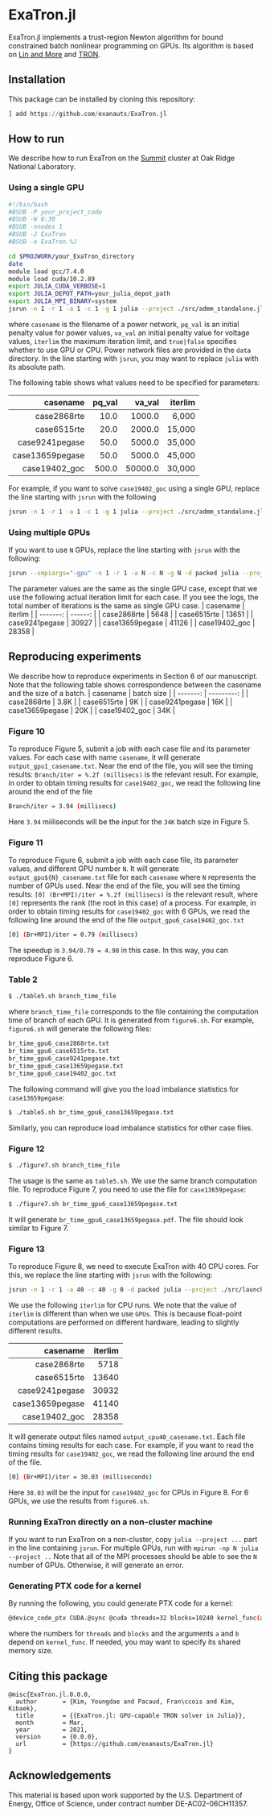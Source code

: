 # ExaTron.jl

ExaTron.jl implements a trust-region Newton algorithm for bound constrained batch nonlinear
programming on GPUs.
Its algorithm is based on [Lin and More](https://epubs.siam.org/doi/10.1137/S1052623498345075)
and [TRON](https://www.mcs.anl.gov/~more/tron).

## Installation

This package can be installed by cloning this repository:
```julia
] add https://github.com/exanauts/ExaTron.jl
```

## How to run

We describe how to run ExaTron on the [Summit](https://docs.olcf.ornl.gov/systems/summit_user_guide.html) cluster
at Oak Ridge National Laboratory.


### Using a single GPU

```bash
#!/bin/bash
#BSUB -P your_project_code
#BSUB -W 0:30
#BSUB -nnodes 1
#BSUB -J ExaTron
#BSUB -o ExaTron.%J

cd $PROJWORK/your_ExaTron_directory
date
module load gcc/7.4.0
module load cuda/10.2.89
export JULIA_CUDA_VERBOSE=1
export JULIA_DEPOT_PATH=your_julia_depot_path
export JULIA_MPI_BINARY=system
jsrun -n 1 -r 1 -a 1 -c 1 -g 1 julia --project ./src/admm_standalone.jl ./data/casename pq_val va_val iterlim true
```
where `casename` is the filename of a power network, `pq_val` is an initial penalty value
for power values, `va_val` an initial penalty value for voltage values, `iterlim` the
maximum iteration limit, and `true|false` specifies whether to use GPU or CPU.
Power network files are provided in the `data` directory.
In the line starting with `jsrun`, you may want to replace `julia` with its absolute path.

The following table shows what values need to be specified for parameters:

| casename | pq_val | va_val | iterlim |
| -------: | -----: | -----: | ------: |
| case2868rte | 10.0 | 1000.0 | 6,000 |
| case6515rte | 20.0 | 2000.0 | 15,000 |
| case9241pegase | 50.0 | 5000.0 | 35,000 |
| case13659pegase | 50.0 | 5000.0 | 45,000 |
| case19402_goc | 500.0 | 50000.0 | 30,000 |

For example, if you want to solve `case19402_goc` using a single GPU, replace the line starting
with `jsrun` with the following
```bash
jsrun -n 1 -r 1 -a 1 -c 1 -g 1 julia --project ./src/admm_standalone.jl ./data/case19402_goc 500 50000 30000 true
```

### Using multiple GPUs

If you want to use `N` GPUs, replace the line starting with `jsrun` with the following:

```bash
jsrun --smpiargs="-gpu" -n 1 -r 1 -a N -c N -g N -d packed julia --project ./src/launch_mpi.jl ./data/casename pq_val va_val iterlim true
```

The parameter values are the same as the single GPU case, except that we use the following actual
iteration limit for each case. If you see the logs, the total number of iterations is the same as single GPU case.
| casename | iterlim |
| -------: | ------: |
| case2868rte | 5648 |
| case6515rte | 13651 |
| case9241pegase | 30927 |
| case13659pegase | 41126 |
| case19402_goc | 28358 |

## Reproducing experiments

We describe how to reproduce experiments in Section 6 of our manuscript.
Note that the following table shows correspondence between the casename and the size of a batch.
| casename | batch size |
| -------: | ---------: |
| case2868rte | 3.8K |
| case6515rte | 9K |
| case9241pegase | 16K |
| case13659pegase | 20K |
| case19402_goc | 34K |

### Figure 10

To reproduce Figure 5, submit a job with each case file and its parameter values.
For each case with name `casename`, it will generate `output_gpu1_casename.txt`.
Near the end of the file, you will see the timing results: `Branch/iter = %.2f (millisecs)` is the relevant result.
For example, in order to obtain timing results for `case19402_goc`, we read the following line around the end of
the file
```bash
Branch/iter = 3.94 (millisecs)
```
Here `3.94` miiliseconds will be the input for the `34K` batch size in Figure 5.

### Figure 11

To reproduce Figure 6, submit a job with each case file, its parameter values, and different GPU number `N`.
It will generate `output_gpu${N}_casename.txt` file for each `casename` where `N` represents the number of GPUs
used.
Near the end of the file, you will see the timing results: `[0] (Br+MPI)/iter = %.2f (millisecs)` is the relevant result,
where `[0]` represents the rank (the root in this case) of a process.
For example, in order to obtain timing results for `case19402_goc` with 6 GPUs, we read the following line around the end of the file
`output_gpu6_case19402_goc.txt`
```bash
[0] (Br+MPI)/iter = 0.79 (millisecs)
```
The speedup is `3.94/0.79 = 4.98` in this case. In this way, you can reproduce Figure 6.

### Table 2

```bash
$ ./table5.sh branch_time_file
```
where `branch_time_file` corresponds to the file containing the computation time of branch of each GPU.
It is generated from `figure6.sh`. For example, `figure6.sh` will generate the following files:
```bash
br_time_gpu6_case2868rte.txt
br_time_gpu6_case6515rte.txt
br_time_gpu6_case9241pegase.txt
br_time_gpu6_case13659pegase.txt
br_time_gpu6_case19402_goc.txt
```
The following command will give you the load imbalance statistics for `case13659pegase`:
```bash
$ ./table5.sh br_time_gpu6_case13659pegase.txt
```
Similarly, you can reproduce load imbalance statistics for other case files.

### Figure 12

```bash
$ ./figure7.sh branch_time_file
```

The usage is the same as `table5.sh`. We use the same branch computation file.
To reproduce Figure 7, you need to use the file for `case13659pegase`:
```bash
$ ./figure7.sh br_time_gpu6_case13659pegase.txt
```
It will generate `br_time_gpu6_case13659pegase.pdf`. The file should look similar to Figure 7.

### Figure 13

To reproduce Figure 8, we need to execute ExaTron with 40 CPU cores.
For this, we replace the line starting with `jsrun` with the following:
```bash
jsrun -n 1 -r 1 -a 40 -c 40 -g 0 -d packed julia --project ./src/launch_mpi.jl ./data/casename pq_val va_val iterlim false
```

We use the following `iterlim` for CPU runs. We note that the value of `iterlim` is different than when we use `GPUs`.
This is because float-point computations are performed on different hardware, leading to slightly different results.

| casename | iterlim |
| -------: | ------: |
| case2868rte | 5718 |
| case6515rte | 13640 |
| case9241pegase | 30932 |
| case13659pegase | 41140 |
| case19402_goc | 28358 |

It will generate output files named `output_cpu40_casename.txt`.
Each file contains timing results for each case. For example, if you want to read the timing results for `case19402_goc`,
we read the following line around the end of the file.
```bash
[0] (Br+MPI)/iter = 30.03 (milliseconds)
```
Here `30.03` will be the input for `case19402_goc` for CPUs in Figure 8. For 6 GPUs, we use the results from `figure6.sh`.

### Running ExaTron directly on a non-cluster machine

If you want to run ExaTron on a non-cluster, copy `julia --project ...` part in the line containing `jsrun`.
For multiple GPUs, run with `mpirun -np N julia --project ..`
Note that all of the MPI processes should be able to see the `N` number of GPUs. Otherwise, it will generate an error.

### Generating PTX code for a kernel

By running the following, you could generate PTX code for a kernel:
```bash
@device_code_ptx CUDA.@sync @cuda threads=32 blocks=10240 kernel_func(a,b)
```
where the numbers for `threads` and `blocks` and the arguments `a` and `b` depend on `kernel_func`.
If needed, you may want to specify its shared memory size.

## Citing this package

```
@misc{ExaTron.jl.0.0.0,
  author       = {Kim, Youngdae and Pacaud, Fran\ccois and Kim, Kibaek},
  title        = {{ExaTron.jl: GPU-capable TRON solver in Julia}},
  month        = Mar,
  year         = 2021,
  version      = {0.0.0},
  url          = {https://github.com/exanauts/ExaTron.jl}
}
```

## Acknowledgements

This material is based upon work supported by the U.S. Department of Energy, Office of Science, under contract number DE-AC02-06CH11357.
